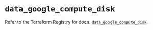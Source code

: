 # `data_google_compute_disk`

Refer to the Terraform Registry for docs: [`data_google_compute_disk`](https://registry.terraform.io/providers/hashicorp/google/6.5.0/docs/data-sources/compute_disk).
